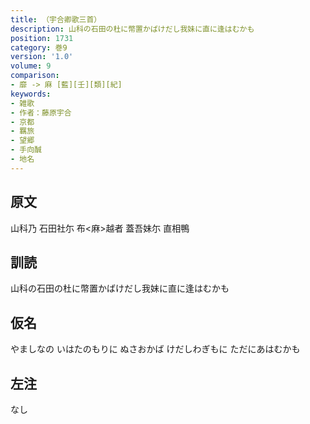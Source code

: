 ```yaml
---
title: （宇合卿歌三首）
description: 山科の石田の杜に幣置かばけだし我妹に直に逢はむかも
position: 1731
category: 巻9
version: '1.0'
volume: 9
comparison:
- 靡 -> 麻 [藍][壬][類][紀]
keywords:
- 雑歌
- 作者：藤原宇合
- 京都
- 羈旅
- 望郷
- 手向醎
- 地名
---
```


## 原文

山科乃 石田社尓 布<麻>越者 蓋吾妹尓 直相鴨

## 訓読

山科の石田の杜に幣置かばけだし我妹に直に逢はむかも

## 仮名

やましなの いはたのもりに ぬさおかば けだしわぎもに ただにあはむかも

## 左注

なし
